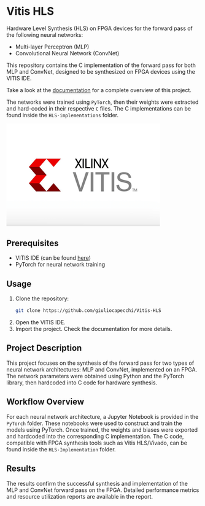 # Vitis HLS
Hardware Level Synthesis (HLS) on FPGA devices for the forward pass of the following neural networks:

- Multi-layer Perceptron (MLP)
- Convolutional Neural Network (ConvNet)

This repository contains the C implementation of the forward pass for both MLP and ConvNet, designed to be synthesized on FPGA devices using the VITIS IDE.

Take a look at the [documentation](documentation/documentation.pdf) for a complete overview of this project.

The networks were trained using `PyTorch`, then their weights were extracted and hard-coded in their respective `C` files. The C implementations can be found inside the `HLS-implementations` folder.

<img src="documentation/assets/vitis-hls.png" alt="Vitis HLS" width="400">


## Prerequisites
- VITIS IDE (can be found [here](https://www.amd.com/en/products/software/adaptive-socs-and-fpgas/vitis.html))
- PyTorch for neural network training

## Usage
1. Clone the repository:
    ```bash
    git clone https://github.com/giuliocapecchi/Vitis-HLS
    ```
2. Open the VITIS IDE.
3. Import the project. Check the documentation for more details.

## Project Description
This project focuses on the synthesis of the forward pass for two types of neural network architectures: MLP and ConvNet, implemented on an FPGA. The network parameters were obtained using Python and the PyTorch library, then hardcoded into C code for hardware synthesis.

## Workflow Overview
For each neural network architecture, a Jupyter Notebook is provided in the `PyTorch` folder. These notebooks were used to construct and train the models using PyTorch. Once trained, the weights and biases were exported and hardcoded into the corresponding C implementation. The C code, compatible with FPGA synthesis tools such as Vitis HLS/Vivado, can be found inside the `HLS-Implementation` folder.

## Results
The results confirm the successful synthesis and implementation of the MLP and ConvNet forward pass on the FPGA. Detailed performance metrics and resource utilization reports are available in the report.